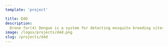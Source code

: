 ```yaml
---
template: 'project'

title: D4D
description:
  Drone for(4) Dengue is a system for detecting mosquito breeding sites via drone images. The system provides a low cost drone management system for the different types of users.
image: /logos/projects/d4d.png
slug: /projects/d4d
---
```

